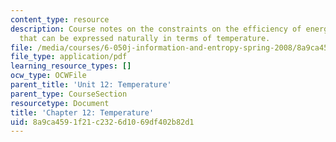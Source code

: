 ```yaml
---
content_type: resource
description: Course notes on the constraints on the efficiency of energy conversion
  that can be expressed naturally in terms of temperature.
file: /media/courses/6-050j-information-and-entropy-spring-2008/8a9ca4591f21c2326d1069df402b82d1_MIT6_050JS08_chapter12.pdf
file_type: application/pdf
learning_resource_types: []
ocw_type: OCWFile
parent_title: 'Unit 12: Temperature'
parent_type: CourseSection
resourcetype: Document
title: 'Chapter 12: Temperature'
uid: 8a9ca459-1f21-c232-6d10-69df402b82d1
---
```


